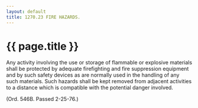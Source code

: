 ```yaml
---
layout: default 
title: 1270.23 FIRE HAZARDS.
---
```


{{ page.title }}
================

Any activity involving the use or storage of flammable or explosive
materials shall be protected by adequate firefighting and fire
suppression equipment and by such safety devices as are normally used in
the handling of any such materials. Such hazards shall be kept removed
from adjacent activities to a distance which is compatible with the
potential danger involved.

(Ord. 546B. Passed 2-25-76.)
